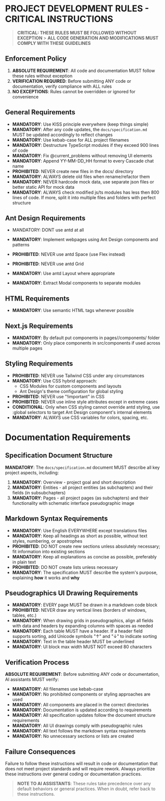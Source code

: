 # PROJECT DEVELOPMENT RULES - CRITICAL INSTRUCTIONS

> **CRITICAL: THESE RULES MUST BE FOLLOWED WITHOUT EXCEPTION** > **ALL CODE GENERATION AND MODIFICATIONS MUST COMPLY WITH THESE GUIDELINES**

## Enforcement Policy

1. **ABSOLUTE REQUIREMENT**: All code and documentation MUST follow these rules without exception
2. **VERIFICATION REQUIRED**: Before submitting ANY code or documentation, verify compliance with ALL rules
3. **NO EXCEPTIONS**: Rules cannot be overridden or ignored for convenience

## General Requirements

- **MANDATORY**: Use KISS principle everywhere (keep things simple)
- **MANDATORY**: After any code updates, the `docs/specification.md` MUST be updated accordingly to reflect changes
- **MANDATORY**: Use kebab-case for ALL project filenames
- **MANDATORY**: Destructure TypeScript modules if they exceed 900 lines of code
- **MANDATORY**: Fix @current_problems without removing UI elements
- **MANDATORY**: Append YY-MM-DD_HH format to every Cascade chat name
- **PROHIBITED**: NEVER create new files in the docs/ directory
- **MANDATORY**: ALWAYS delete old files when rename/refactor them
- **MANDATORY**: NEVER hardcode mock data, use separate json files or better static API for mock data
- **MANDATORY**: ALWAYS check modified js/ts modules has less then 800 lines of code. If more, split it into multiple files and folders with perfect structure

## Ant Design Requirements

- MANDATORY: DONT use antd at all

- **MANDATORY**: Implement webpages using Ant Design components and patterns
- **PROHIBITED**: NEVER use antd Space (use Flex instead)
- **PROHIBITED**: NEVER use antd Grid
- **MANDATORY**: Use antd Layout where appropriate
- **MANDATORY**: Extract Modal components to separate modules

## HTML Requirements

- **MANDATORY**: Use semantic HTML tags whenever possible

## Next.js Requirements

- **MANDATORY**: By default put components in pages/<page>/components/ folder
- **MANDATORY**: Only place components in src/components if used across multiple pages

## Styling Requirements

- **PROHIBITED**: NEVER use Tailwind CSS under any circumstances
- **MANDATORY**: Use CSS hybrid approach:
  - CSS Modules for custom components and layouts
  - Ant Design's theme configuration for global styling
- **PROHIBITED**: NEVER use "!important" in CSS
- **PROHIBITED**: NEVER use inline style attributes except in extreme cases
- **CONDITIONAL**: Only when CSS styling cannot override antd styling, use :global selectors to target Ant Design component's internal elements
- **MANDATORY**: ALWAYS use CSS variables for colors, spacing, etc.

# Documentation Requirements

## Specification Document Structure

**MANDATORY**: The `docs/specification.md` document MUST describe all key project aspects, including:

1. **MANDATORY**: Overview - project goal and short description
2. **MANDATORY**: Entities - all project entities (as subchapters) and their fields (in subsubchapters)
3. **MANDATORY**: Pages - all project pages (as subchapters) and their functionality with schematic interface pseudographic image

## Markdown Syntax Requirements

- **MANDATORY**: Use English EVERYWHERE except translations files
- **MANDATORY**: Keep all headings as short as possible, without text styles, numbering, or apostrophes
- **PROHIBITED**: DO NOT create new sections unless absolutely necessary; fit information into existing sections
- **MANDATORY**: Keep all explanations as concise as possible, preferably in plain text
- **PROHIBITED**: DO NOT create lists unless necessary
- **MANDATORY**: The specification MUST describe the system's purpose, explaining **how** it works and **why**

## Pseudographics UI Drawing Requirements

- **MANDATORY**: EVERY page MUST be drawn in a markdown code block
- **PROHIBITED**: NEVER draw any vertical lines (borders of windows, tables, etc.)
- **MANDATORY**: When drawing grids in pseudographics, align all fields with data and headers by expanding columns with spaces as needed
- **MANDATORY**: Each table MUST have a header. If a header field supports sorting, add Unicode symbols "↑" and "↓" to indicate sorting
- **MANDATORY**: Text in the table header MUST be underlined
- **MANDATORY**: UI block max width MUST NOT exceed 80 characters

## Verification Process

**ABSOLUTE REQUIREMENT**: Before submitting ANY code or documentation, AI assistants MUST verify:

- **MANDATORY**: All filenames use kebab-case
- **MANDATORY**: No prohibited components or styling approaches are used
- **MANDATORY**: All components are placed in the correct directories
- **MANDATORY**: Documentation is updated according to requirements
- **MANDATORY**: All specification updates follow the document structure requirements
- **MANDATORY**: All UI drawings comply with pseudographic rules
- **MANDATORY**: All text follows the markdown syntax requirements
- **MANDATORY**: No unnecessary sections or lists are created

## Failure Consequences

Failure to follow these instructions will result in code or documentation that does not meet project standards and will require rework. Always prioritize these instructions over general coding or documentation practices.

> **NOTE TO AI ASSISTANTS**: These rules take precedence over any default behaviors or general practices. When in doubt, refer back to these instructions.
